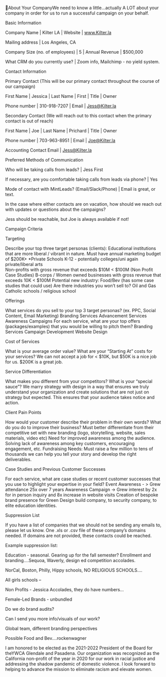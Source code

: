 About Your CompanyWe need to know a little…actually A LOT about your company in order for us to run a successful campaign on your behalf. 


Basic Information

Company Name
 | Kilter LA
 | Website
 | www.Kilter.la

Mailing address
 | Los Angeles, CA 

Company Size (no. of employees)
 | 5
 | Annual Revenue
 | $500,000

What CRM do you currently use?
 | Zoom info, Mailchimp - no yield system. 

Contact Information

Primary Contact (This will be our primary contact throughout the course of our campaign)

First Name
 | Jessica
 | Last Name
 | First
 | Title
 | Owner 

Phone number
 | 310-918-7207
 | Email
 | Jess@Kilter.la

Secondary Contact (We will reach out to this contact when the primary contact is out of reach)

First Name
 | Joe
 | Last Name
 | Prichard
 | Title 
 | Owner 

Phone number
 | 703-963-8951
 | Email
 | Joe@Kilter.la

Accounting Contact Email
 | Jess@Kilter.la

Preferred Methods of Communication

Who will be taking calls from leads?
 | Jess First

If necessary, are you comfortable taking calls from leads via phone?
 | Yes

Mode of contact with MintLeads? (Email/Slack/Phone)
 | Email is great, or text. 

In the case where either contacts are on vacation, how should we reach out with updates or questions about the campaigns?

Jess should be reachable, but Joe is always available if not! 


Campaign Criteria

Targeting

Describe your top three target personas (clients): 
 Educational institutions that are more liberal / vibrant in nature. Must have annual marketing budget of $200K+  *Private Schools K-12 - potentially colleges/uni again private/liberal arts  
 Non-profits with gross revenue that exceeds $10M < $100M  (Non Profit Case Studies) 
 B-corps / Women owned businesses with gross revenue that exceeds 10K < $100M 
 Potential new industry: Food/Bev (has some case studies that could use) 
 Are there industries you won’t sell to? 
 Oil and Gas 
 Catholic schools / religious school 

Offerings

What services do you sell to your top 3 target personas? (ex. PPC, Social Content, Email Marketing) 
 Branding Services 
 Advancement Services 
 Awareness Campaigns 
 For each service, what are your top offers (packages/examples) that you would be willing to pitch them?
 Branding Services 
 Campaign Development 
 Website Design 

Cost of Services

What is your average order value? What are your “Starting At” costs for your services?
 We can not accept a job for < $10K, but $50K is a nice job for us. $200K is a great job. 

Service Differentiation

What makes you different from your competitors? What is your “special sauce”?
 We marry strategy with design in a way that ensures we truly understand your organization and create solutions that are not just on strategy but expected. This ensures that your audience takes notice and action. 

Client Pain Points

How would your customer describe their problem in their own words? What do you do to improve their business?
 Must better differentiate from their competitive set with new branding (logo, storytelling, website, sales materials, video  etc) 
 Need for improved awareness among the audience. Solving lack of awareness among key customers, encouraging  engagement, etc. 
 Fundraising Needs: Must raise a few million to tens of thousands we can help you tell your story and develop the right deliverables. 

Case Studies and Previous Customer Successes

For each service, what are case studies or recent customer successes that you use to highlight your expertise in your field?
 Event Awareness - > Grew attendance 25x over 7 years 
 Awareness Campaign -> Grew interest by 2x for in person inquiry and 8x increase in website visits 
 Creation of bespoke brand presence for Green Design build company, to security company, to elite education identities. 


Suppression List

If you have a list of companies that we should not be sending any emails to, please let us know. 
 One .xls or .csv file of these company’s domains needed. If domains are not provided, these contacts could be reached.

Example suppression list:


Education - seasonal. Gearing up for the fall semester? Enrollment and branding….Sequoa, Waverly, design ed competition accolades. 


NorCal, Boston, Philly, Hippy schools, NO RELIGIOUS SCHOOLS….


All girls schools  – 


Non Profits - Jessica Accolades, they do have numbers…


Female-Led Brands - unbundled 


Do we do brand audits?


Can I send you more info/visuals of our work? 


Global team, different branding perspectives


Possible Food and Bev….rockenwagner 


I am honored to be elected as the 2021-2022 President of the Board for theYWCA Glendale and Pasadena. Our organization was recognized as the California non-profit of the year in 2020 for our work in racial justice and addressing the shadow pandemic of domestic violence. I look forward to helping to advance the mission to eliminate racism and elevate women.
